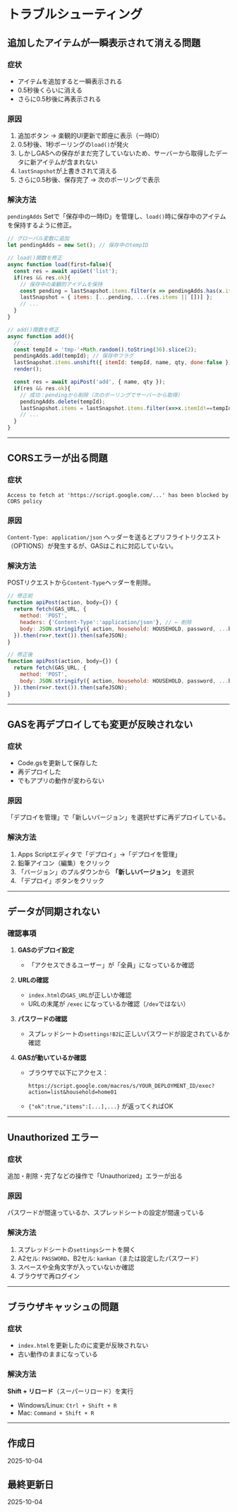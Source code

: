 # トラブルシューティング

## 追加したアイテムが一瞬表示されて消える問題

### 症状
- アイテムを追加すると一瞬表示される
- 0.5秒後くらいに消える
- さらに0.5秒後に再表示される

### 原因
1. 追加ボタン → 楽観的UI更新で即座に表示（一時ID）
2. 0.5秒後、1秒ポーリングの`load()`が発火
3. しかしGASへの保存がまだ完了していないため、サーバーから取得したデータに新アイテムが含まれない
4. `lastSnapshot`が上書きされて消える
5. さらに0.5秒後、保存完了 → 次のポーリングで表示

### 解決方法
`pendingAdds` Setで「保存中の一時ID」を管理し、`load()`時に保存中のアイテムを保持するように修正。

```javascript
// グローバル変数に追加
let pendingAdds = new Set(); // 保存中のtempID

// load()関数を修正
async function load(first=false){
  const res = await apiGet('list');
  if(res && res.ok){
    // 保存中の楽観的アイテムを保持
    const pending = lastSnapshot.items.filter(x => pendingAdds.has(x.itemId));
    lastSnapshot = { items: [...pending, ...(res.items || [])] };
    // ...
  }
}

// add()関数を修正
async function add(){
  // ...
  const tempId = 'tmp-'+Math.random().toString(36).slice(2);
  pendingAdds.add(tempId); // 保存中フラグ
  lastSnapshot.items.unshift({ itemId: tempId, name, qty, done:false });
  render();

  const res = await apiPost('add', { name, qty });
  if(res && res.ok){
    // 成功：pendingから削除（次のポーリングでサーバーから取得）
    pendingAdds.delete(tempId);
    lastSnapshot.items = lastSnapshot.items.filter(x=>x.itemId!==tempId);
    // ...
  }
}
```

---

## CORSエラーが出る問題

### 症状
```
Access to fetch at 'https://script.google.com/...' has been blocked by CORS policy
```

### 原因
`Content-Type: application/json` ヘッダーを送るとプリフライトリクエスト（OPTIONS）が発生するが、GASはこれに対応していない。

### 解決方法
POSTリクエストから`Content-Type`ヘッダーを削除。

```javascript
// 修正前
function apiPost(action, body={}) {
  return fetch(GAS_URL, {
    method: 'POST',
    headers: {'Content-Type':'application/json'}, // ← 削除
    body: JSON.stringify({ action, household: HOUSEHOLD, password, ...body })
  }).then(r=>r.text()).then(safeJSON);
}

// 修正後
function apiPost(action, body={}) {
  return fetch(GAS_URL, {
    method: 'POST',
    body: JSON.stringify({ action, household: HOUSEHOLD, password, ...body })
  }).then(r=>r.text()).then(safeJSON);
}
```

---

## GASを再デプロイしても変更が反映されない

### 症状
- Code.gsを更新して保存した
- 再デプロイした
- でもアプリの動作が変わらない

### 原因
「デプロイを管理」で「新しいバージョン」を選択せずに再デプロイしている。

### 解決方法
1. Apps Scriptエディタで「デプロイ」→「デプロイを管理」
2. 鉛筆アイコン（編集）をクリック
3. 「バージョン」のプルダウンから **「新しいバージョン」** を選択
4. 「デプロイ」ボタンをクリック

---

## データが同期されない

### 確認事項
1. **GASのデプロイ設定**
   - 「アクセスできるユーザー」が「全員」になっているか確認

2. **URLの確認**
   - `index.html`の`GAS_URL`が正しいか確認
   - URLの末尾が `/exec` になっているか確認（`/dev`ではない）

3. **パスワードの確認**
   - スプレッドシートの`settings!B2`に正しいパスワードが設定されているか確認

4. **GASが動いているか確認**
   - ブラウザで以下にアクセス：
     ```
     https://script.google.com/macros/s/YOUR_DEPLOYMENT_ID/exec?action=list&household=home01
     ```
   - `{"ok":true,"items":[...],...}` が返ってくればOK

---

## Unauthorized エラー

### 症状
追加・削除・完了などの操作で「Unauthorized」エラーが出る

### 原因
パスワードが間違っているか、スプレッドシートの設定が間違っている

### 解決方法
1. スプレッドシートの`settings`シートを開く
2. A2セル: `PASSWORD`、B2セル: `kankan`（または設定したパスワード）
3. スペースや全角文字が入っていないか確認
4. ブラウザで再ログイン

---

## ブラウザキャッシュの問題

### 症状
- `index.html`を更新したのに変更が反映されない
- 古い動作のままになっている

### 解決方法
**Shift + リロード**（スーパーリロード）を実行

- Windows/Linux: `Ctrl + Shift + R`
- Mac: `Command + Shift + R`

---

## 作成日
2025-10-04

## 最終更新日
2025-10-04
